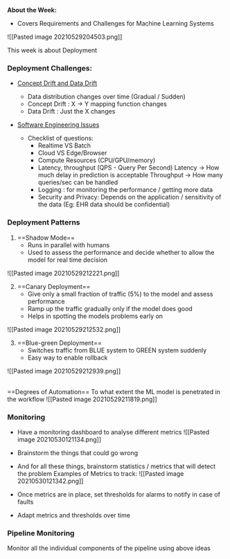 **About the Week:**
- Covers Requirements and Challenges for Machine Learning Systems

![[Pasted image 20210529204503.png]]

This week is about Deployment
### Deployment Challenges:
- <u>Concept Drift and Data Drift</u>
	- Data distribution changes over time (Gradual / Sudden) 
	- Concept Drift  : X -> Y mapping function changes
	- Data Drift : Just the X changes

- <u>Software Engineering Issues</u>
	- Checklist of questions:
		- Realtime VS Batch
		- Cloud VS Edge/Browser
		- Compute Resources (CPU/GPU/memory)
		- Latency, throughput (QPS - Query Per Second)
		Latency -> How much delay in prediction is acceptable
		Throughput -> How many queries/sec can be handled
		- Logging : for monitoring the performance / getting more data
		- Security and Privacy:
		   Depends on the application / sensitivity of the data (Eg: EHR data should be confidential)

### Deployment Patterns

1. ==Shadow Mode==
	- Runs in parallel with humans
	- Used to assess the performance and decide whether to allow the model for real time decision

![[Pasted image 20210529212221.png]]

2. ==Canary Deployment==
	- Give only a small fraction of traffic (5%) to the model and assess performance
	- Ramp up the traffic gradually only if the model does good
	- Helps in spotting the models problems early on
 
![[Pasted image 20210529212532.png]]

3. ==Blue-green Deployment==
	- Switches traffic from BLUE system to GREEN system suddenly
	- Easy way to enable rollback

![[Pasted image 20210529212939.png]]

<br>==Degrees of Automation==
To what extent the ML model is penetrated in the workflow
![[Pasted image 20210529211819.png]]

### Monitoring
- Have a monitoring dashboard to analyse different metrics
![[Pasted image 20210530121134.png]]
- Brainstorm the things that could go wrong
- And for all these things, brainstorm statistics / metrics that will detect the problem
Examples of Metrics to track:
![[Pasted image 20210530121342.png]]

- Once metrics are in place, set thresholds for alarms to notify in case of faults
- Adapt metrics and thresholds over time

### Pipeline Monitoring
Monitor all the individual components of the pipeline using above ideas